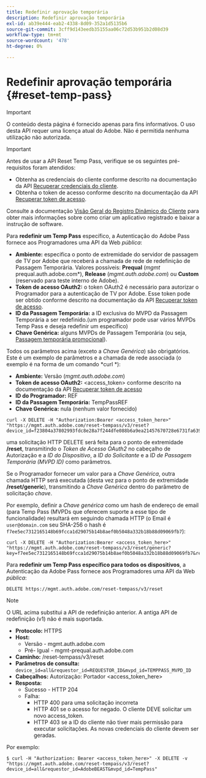 ```yaml
---
title: Redefinir aprovação temporária
description: Redefinir aprovação temporária
exl-id: ab39e444-eab2-4338-8d09-352a1d5135b6
source-git-commit: 3cff9d143eedb35155aa06c72d53b951b2d08d39
workflow-type: tm+mt
source-wordcount: '478'
ht-degree: 0%

---
```



# Redefinir aprovação temporária {#reset-temp-pass}

>[!IMPORTANT]
>
> O conteúdo desta página é fornecido apenas para fins informativos. O uso desta API requer uma licença atual do Adobe. Não é permitida nenhuma utilização não autorizada.

>[!IMPORTANT]
>
> Antes de usar a API Reset Temp Pass, verifique se os seguintes pré-requisitos foram atendidos:
>
> * Obtenha as credenciais do cliente conforme descrito na documentação da API [Recuperar credenciais do cliente](./dcr-api/apis/dynamic-client-registration-apis-retrieve-client-credentials.md).
> * Obtenha o token de acesso conforme descrito na documentação da API [Recuperar token de acesso](./dcr-api/apis/dynamic-client-registration-apis-retrieve-access-token.md).
>
> Consulte a documentação [Visão Geral do Registro Dinâmico do Cliente](./dcr-api/dynamic-client-registration-overview.md) para obter mais informações sobre como criar um aplicativo registrado e baixar a instrução de software.

Para **redefinir um Temp Pass** específico, a Autenticação do Adobe Pass fornece aos Programadores uma API da Web *pública*:

* **Ambiente:** especifica o ponto de extremidade do servidor de passagem de TV por Adobe que receberá a chamada de rede de redefinição de Passagem Temporária. Valores possíveis: **Prequal** (*mgmt* prequal.auth.adobe.com*), **Release** (*mgmt.auth.adobe.com*) ou **Custom** (reservado para teste interno de Adobe).
* **Token de acesso OAuth2:** o token OAuth2 é necessário para autorizar o Programador para a autenticação de TV por Adobe. Esse token pode ser obtido conforme descrito na documentação da API [Recuperar token de acesso](./dcr-api/apis/dynamic-client-registration-apis-retrieve-access-token.md).
* **ID da Passagem Temporária:** a ID exclusiva do MVPD da Passagem Temporária a ser redefinido.(um programador pode usar vários MVPDs Temp Pass e deseja redefinir um específico)
* **Chave Genérica:** alguns MVPDs de Passagem Temporária (ou seja, [Passagem temporária promocional](promotional-temp-pass.md)).

Todos os parâmetros acima (exceto a *Chave Genérica*) são obrigatórios. Este é um exemplo de parâmetros e a chamada de rede associada (o exemplo é na forma de um comando *curl *):

* **Ambiente:** Versão (*mgmt.auth.adobe.com*)
* **Token de acesso OAuth2:** &lt;access_token> conforme descrito na documentação da API [Recuperar token de acesso](./dcr-api/apis/dynamic-client-registration-apis-retrieve-access-token.md)
* **ID do Programador:** REF
* **ID da Passagem Temporária:** TempPassREF
* **Chave Genérica:** nula (nenhum valor fornecido)

```curl
curl -X DELETE -H "Authorization:Bearer <access_token_here>" "https://mgmt.auth.adobe.com/reset-tempass/v3/reset?device_id=f23804a37802993fdc8e28a7f244dfe088b6a9ea21457670728e6731fa639991&requestor_id=REF&mvpd_id=TempPassREF"
```

uma solicitação HTTP DELETE será feita para o ponto de extremidade **/reset**, transmitindo o *Token de Acesso OAuth2* no cabeçalho de Autorização e a *ID do Dispositivo*, a *ID do Solicitante* e a *ID de Passagem Temporária (MVPD ID)* como parâmetros.

Se o Programador fornecer um valor para a *Chave Genérica*, outra chamada HTTP será executada (desta vez para o ponto de extremidade **/reset/generic**), transmitindo a *Chave Genérica* dentro do parâmetro de solicitação *chave*.

Por exemplo, definir a *Chave genérica* como um hash de endereço de email (para
Temp Pass (MVPDs que oferecem suporte a esse tipo de funcionalidade) resultará em
seguindo chamada HTTP (o Email é `user@domain.com` seu SHA-256
o hash é `f7ee5ec7312165148b69fcca1d29075b14b8aef0b5048a332b18b88d09069fb7`):

```curl
curl -X DELETE -H "Authorization:Bearer <access_token_here>"
"https://mgmt.auth.adobe.com/reset-tempass/v3/reset/generic?key=f7ee5ec7312165148b69fcca1d29075b14b8aef0b5048a332b18b88d09069fb7&requestor_id=REF&mvpd_id=TempPassREF"
```


Para **redefinir um Temp Pass específico para todos os dispositivos**, a Autenticação da Adobe Pass fornece aos Programadores uma API da Web *pública*:

```url
DELETE https://mgmt.auth.adobe.com/reset-tempass/v3/reset
```

>[!NOTE]
>O URL acima substitui a API de redefinição anterior. A antiga API de redefinição (v1) não é mais suportada.

* **Protocolo:** HTTPS
* **Host:**
   * Versão - mgmt.auth.adobe.com
   * Pré- Igual - mgmt-prequal.auth.adobe.com
* **Caminho:** /reset-tempass/v3/reset
* **Parâmetros de consulta:** `device_id=all&requestor_id=REQUESTOR_ID&mvpd_id=TEMPPASS_MVPD_ID`
* **Cabeçalhos:** Autorização: Portador &lt;access_token_here>
* **Resposta:**
   * Sucesso - HTTP 204
   * Falha:
      * HTTP 400 para uma solicitação incorreta
      * HTTP 401 se o acesso for negado. O cliente DEVE solicitar um novo access_token.
      * HTTP 403 se a ID do cliente não tiver mais permissão para executar solicitações. As novas credenciais do cliente devem ser geradas.


Por exemplo:

```curl
$ curl -H "Authorization: Bearer <access_token_here>" -X DELETE -v "https://mgmt.auth.adobe.com/reset-tempass/v3/reset?device_id=all&requestor_id=AdobeBEAST&mvpd_id=TempPass"
```
